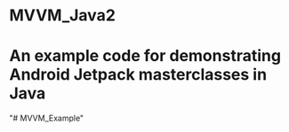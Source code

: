 # MVVM_Java2
# An example code for demonstrating Android Jetpack masterclasses in Java

"# MVVM_Example" 
